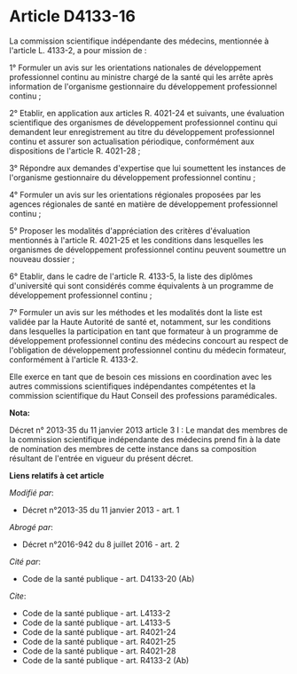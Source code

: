 # Article D4133-16

La commission scientifique indépendante des médecins, mentionnée à l'article L. 4133-2, a pour mission de : 

1° Formuler un avis sur les orientations nationales de développement professionnel continu au ministre chargé de la santé qui
les arrête après information de l'organisme gestionnaire du développement professionnel continu ; 

2° Etablir, en application aux articles R. 4021-24 et suivants, une évaluation scientifique des organismes de développement
professionnel continu qui demandent leur enregistrement au titre du développement professionnel continu et assurer son
actualisation périodique, conformément aux dispositions de l'article R. 4021-28 ; 

3° Répondre aux demandes d'expertise que lui soumettent les instances de l'organisme gestionnaire du développement
professionnel continu ; 

4° Formuler un avis sur les orientations régionales proposées par les agences régionales de santé en matière de développement
professionnel continu ; 

5° Proposer les modalités d'appréciation des critères d'évaluation mentionnés à l'article R. 4021-25 et les conditions dans
lesquelles les organismes de développement professionnel continu peuvent soumettre un nouveau dossier ; 

6° Etablir, dans le cadre de l'article R. 4133-5, la liste des diplômes d'université qui sont considérés comme équivalents à
un programme de développement professionnel continu ; 

7° Formuler un avis sur les méthodes et les modalités dont la liste est validée par la Haute Autorité de santé et, notamment,
sur les conditions dans lesquelles la participation en tant que formateur à un programme de développement professionnel
continu des médecins concourt au respect de l'obligation de développement professionnel continu du médecin formateur,
conformément à l'article R. 4133-2. 

Elle exerce en tant que de besoin ces missions en coordination avec les autres commissions scientifiques indépendantes
compétentes et la commission scientifique du Haut Conseil des professions paramédicales.

**Nota:**

Décret n° 2013-35 du 11 janvier 2013 article 3 I : Le mandat des membres de la commission scientifique indépendante des
médecins prend fin à la date de nomination des membres de cette instance dans sa composition résultant de l'entrée en vigueur
du présent décret.

**Liens relatifs à cet article**

_Modifié par_:

  - Décret n°2013-35 du 11 janvier 2013 - art. 1

_Abrogé par_:

  - Décret n°2016-942 du 8 juillet 2016 - art. 2

_Cité par_:

  - Code de la santé publique - art. D4133-20 (Ab)

_Cite_:

  - Code de la santé publique - art. L4133-2
  - Code de la santé publique - art. L4133-5
  - Code de la santé publique - art. R4021-24
  - Code de la santé publique - art. R4021-25
  - Code de la santé publique - art. R4021-28
  - Code de la santé publique - art. R4133-2 (Ab)
